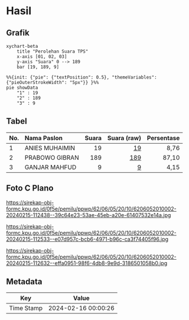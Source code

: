 # Hasil

## Grafik

```mermaid
xychart-beta
    title "Perolehan Suara TPS"
    x-axis [01, 02, 03]
    y-axis "Suara" 0 --> 189
    bar [19, 189, 9]
```

```mermaid
%%{init: {"pie": {"textPosition": 0.5}, "themeVariables": {"pieOuterStrokeWidth": "5px"}} }%%
pie showData
    "1" : 19
    "2" : 189
    "3" : 9
```

## Tabel

| No. | Nama Paslon    | Suara | Suara (raw) | Persentase |
|:--- |:-------------- | -----:| -----------:| ----------:|
| 1   | ANIES MUHAIMIN | 19    | [19][p-1]   | 8,76       |
| 2   | PRABOWO GIBRAN | 189   | [189][p-2]  | 87,10      |
| 3   | GANJAR MAHFUD  | 9     | [9][p-3]    | 4,15       |


[p-1]: https://github.com/gigit-pemilu/pemilu-2024-62-kalimantan-tengah/blob/main/pilpres/hitung-suara/sub/62-kalimantan-tengah/sub/06-katingan/sub/05-katingan-tengah/sub/2010-batu-badinding/sub/002-tps/sub/paslon-1.txt
[p-2]: https://github.com/gigit-pemilu/pemilu-2024-62-kalimantan-tengah/blob/main/pilpres/hitung-suara/sub/62-kalimantan-tengah/sub/06-katingan/sub/05-katingan-tengah/sub/2010-batu-badinding/sub/002-tps/sub/paslon-2.txt
[p-3]: https://github.com/gigit-pemilu/pemilu-2024-62-kalimantan-tengah/blob/main/pilpres/hitung-suara/sub/62-kalimantan-tengah/sub/06-katingan/sub/05-katingan-tengah/sub/2010-batu-badinding/sub/002-tps/sub/paslon-3.txt

## Foto C Plano

https://sirekap-obj-formc.kpu.go.id/0f5e/pemilu/ppwp/62/06/05/20/10/6206052010002-20240215-112438--39c64e23-53ae-45eb-a20e-61407532e14a.jpg

https://sirekap-obj-formc.kpu.go.id/0f5e/pemilu/ppwp/62/06/05/20/10/6206052010002-20240215-112533--e07d957c-bcb6-4971-b96c-ca3f74405f96.jpg

https://sirekap-obj-formc.kpu.go.id/0f5e/pemilu/ppwp/62/06/05/20/10/6206052010002-20240215-112632--effa0951-98f6-4db8-9e9d-3186501058b0.jpg


## Metadata

| Key        | Value               |
| ---------- | ------------------- |
| Time Stamp | 2024-02-16 00:00:26 |



